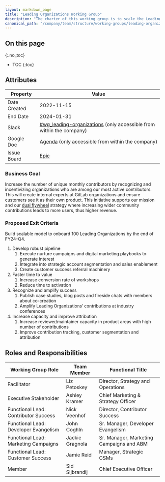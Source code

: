 ```yaml
---
layout: markdown_page
title: "Leading Organizations Working Group"
description: "The charter of this working group is to scale the Leading Organizations intiative."
canonical_path: "/company/team/structure/working-groups/leading-organizations/"
---
```


## On this page
{:.no_toc}

- TOC
{:toc}

## Attributes

| Property        | Value             |
|-----------------|-------------------|
| Date Created    | 2022-11-15        |
| End Date        | 2024-01-31        |
| Slack           | [#wg_leading-organizations](https://gitlab.slack.com/archives/C03KC7N184D) (only accessible from within the company) |
| Google Doc      | [Agenda](https://docs.google.com/document/d/1D5JdVVOMshVWp-9DANaRKFgLlLCrT4LAqQDo6_vJCdo/edit) (only accessible from within the company) |
| Issue Board     | [Epic](https://gitlab.com/groups/gitlab-com/-/epics/1880)             |

### Business Goal

Increase the number of unique monthly contributors by recognizing and incentivizing organizations who are among our most active contributors. This will create internal experts at GitLab organizations and ensure customers see it as their own product. This initiative supports our mission and our [dual flywheel](https://about.gitlab.com/company/strategy/#dual-flywheels) strategy where increasing wider community contributions leads to more users, thus higher revenue.

### Proposed Exit Criteria

Build scalable model to onboard 100 Leading Organizations by the end of FY24-Q4.

1. Develop robust pipeline
   1. Execute nurture campaigns and digital marketing playbooks to generate interest
   1. Integrate into strategic account segmentation and sales enablement
   1. Create customer success referral machinery 
1. Faster time to value
   1. Increase conversion rate of workshops
   1. Reduce time to activation 
1. Recognize and amplify success
   1. Publish case studies, blog posts and fireside chats with members about co-creation 
   1. Amplify Leading Organizations’ contributions at industry conferences 
1. Increase capacity and improve attribution 
   1. Increase reviewer/maintainer capacity in product areas with high number of contributions
   1. Improve contribution tracking, customer segmentation and attribution

## Roles and Responsibilities

| Working Group Role             | Team Member     | Functional Title                           |
|--------------------------------|-----------------|--------------------------------------------|
| Facilitator                    | Liz Petoskey    | Director, Strategy and Operations          |
| Executive Stakeholder          | Ashley Kramer   | Chief Marketing & Strategy Officer         |
| Functional Lead: Contributor Success | Nick Veenhof | Director, Contributor Success           |
| Functional Lead: Developer Evangelism | John Coghln | Sr. Manager, Developer Evangelism       |
| Functional Lead: Marketing Campaigns  | Jackie Gragnola | Sr. Manager, Marketing Campaigns and ABM |
| Functional Lead: Customer Success | Jamie Reid  | Manager, Strategic CSMs                     |
| Member                         | Sid Sijbrandij    | Chief Executive Officer                  |
